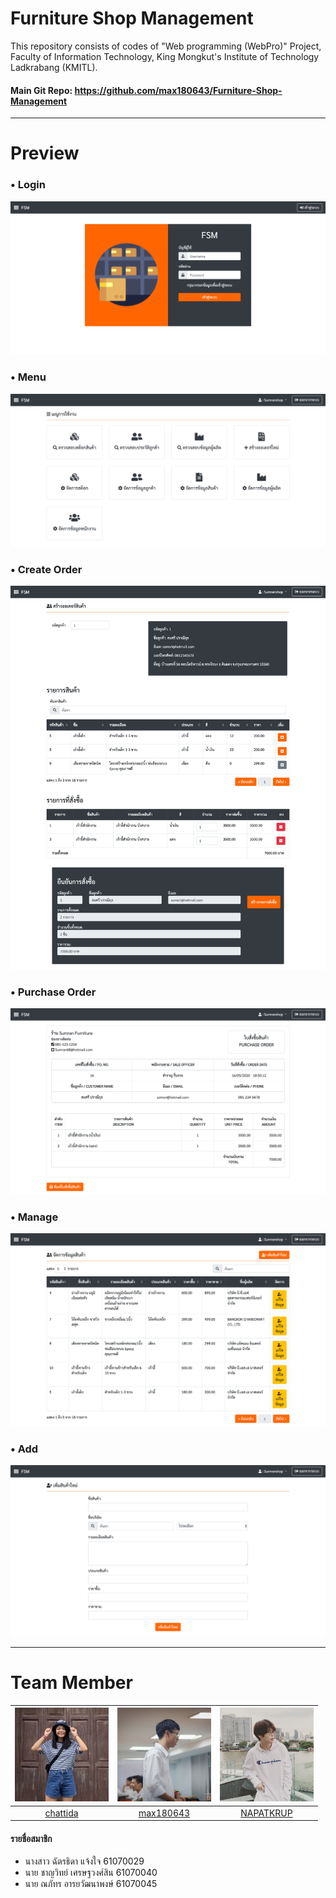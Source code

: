 # Furniture Shop Management
This repository consists of codes of "Web programming (WebPro)" Project, Faculty of Information Technology, King Mongkut's Institute of Technology Ladkrabang (KMITL).
#### Main Git Repo: https://github.com/max180643/Furniture-Shop-Management
______
# Preview
### • Login
![](README/login.png)
### • Menu
![](README/menu.png)
### • Create Order
![](README/order.png)
### • Purchase Order
![](README/po.png)
### • Manage
![](README/manage.png)
### • Add
![](README/add.png)
______
# Team Member
|<img src="/README/profile1.jpg" width="150px" height="150px">|<img src="/README/profile2.jpg" width="150px" height="150px">|<img src="/README/profile3.jpg" width="150px" height="150px">
|:-----:|:-----:|:-----:|
|[chattida](https://github.com/chattida)|[max180643](https://github.com/max180643)|[NAPATKRUP](https://github.com/NAPATKRUP)|
#### รายชื่อสมาชิก
- นางสาว ฉัตรธิดา แจ้งใจ 61070029
- นาย ชาญวิทย์ เศรษฐวงศ์สิน 61070040
- นาย ณภัทร อารยวัฒนาพงษ์ 61070045
